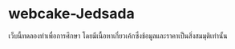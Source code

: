  # webcake-Jedsada

 เว็บนี้ทดลองทำเพื่อการศึกษา โดยมีเนื้อหาเกี่ยวเค้กซึ่งช้อมูลและราคาเป็นสิ่งสมมุติเท่านั้น